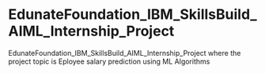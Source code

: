 # EdunateFoundation_IBM_SkillsBuild_AIML_Internship_Project
EdunateFoundation_IBM_SkillsBuild_AIML_Internship_Project where the project topic is Eployee salary prediction using ML Algorithms
